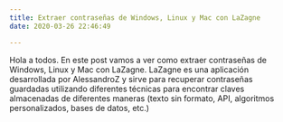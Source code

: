 ```yaml
---
title: Extraer contraseñas de Windows, Linux y Mac con LaZagne
date: 2020-03-26 22:46:49

---
```


Hola a todos. En este post vamos a ver como extraer contraseñas de Windows, Linux y Mac con LaZagne. LaZagne es una aplicación desarrollada por AlessandroZ y sirve para recuperar contraseñas  guardadas utilizando diferentes técnicas para encontrar claves almacenadas de diferentes maneras (texto sin formato, API, algoritmos personalizados, bases de datos, etc.)
